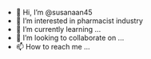 - 👋 Hi, I’m @susanaan45
- 👀 I’m interested in pharmacist industry
- 🌱 I’m currently learning ...
- 💞️ I’m looking to collaborate on ...
- 📫 How to reach me ...

<!---
susanaan45/susanaan45 is a ✨ special ✨ repository because its `README.md` (this file) appears on your GitHub profile.
You can click the Preview link to take a look at your changes.
--->
